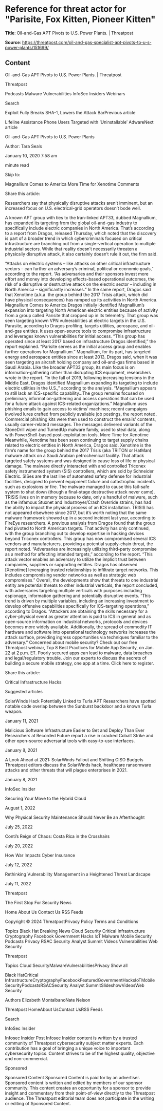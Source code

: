 # Reference for threat actor for "Parisite, Fox Kitten, Pioneer Kitten"

**Title**: Oil-and-Gas APT Pivots to U.S. Power Plants. | Threatpost

**Source**: https://threatpost.com/oil-and-gas-specialist-apt-pivots-to-u-s-power-plants/151699/

## Content


























Oil-and-Gas APT Pivots to U.S. Power Plants. | Threatpost

























































 












Threatpost


Podcasts
Malware
Vulnerabilities
InfoSec Insiders
Webinars



 





 Search














Exploit Fully Breaks SHA-1, Lowers the Attack BarPrevious article 

Lifeline Assistance Phone Users Targeted with ‘Uninstallable’ AdwareNext article 










Oil-and-Gas APT Pivots to U.S. Power Plants












Author: 
Tara Seals


January 10, 2020  7:58 am












 minute read
											


Skip to:

Magnallium Comes to America
More Time for Xenotime 
Comments



Share this article:





 










Researchers say that physically disruptive attacks aren’t imminent, but an increased focus on U.S. electrical-grid operators doesn’t bode well. 


A known APT group with ties to the Iran-linked APT33, dubbed Magnallium, has expanded its targeting from the global oil-and-gas industry to specifically include electric companies in North America.
That’s according to a report from Dragos, released Thursday, which noted that the discovery is part of a broader trend in which cybercriminals focused on critical infrastructure are branching out from a single-vertical operation to multiple industrial sectors. While that reality doesn’t necessarily threaten a physically disruptive attack, it also certainly doesn’t rule it out, the firm said.

“Attacks on electric systems – like attacks on other critical infrastructure sectors – can further an adversary’s criminal, political or economic goals,” according to the report. “As adversaries and their sponsors invest more effort and money into developing effects-based operational outcomes, the risk of a disruptive or destructive attack on the electric sector – including in North America – significantly increases.”
In the same report, Dragos said that Xenotime (a.k.a. the group behind the 2017 Trisis attack, which did have physical consequences) has ramped up its activities in North America.
Magnallium Comes to America
Dragos initially identified Magnallium’s expansion into targeting North American electric entities because of activity from a group called Parisite that cropped up in its telemetry. That group was seen targeting known VPN vulnerabilities at electric targets in the U.S.
Parasite, according to Dragos profiling, targets utilities, aerospace, and oil-and-gas entities. It uses open-source tools to compromise infrastructure and leverages known vulnerabilities for initial access.
“This group has operated since at least 2017 based on infrastructure Dragos identified,” the report explained. “Parisite serves as the initial access group and enables further operations for Magnallium.”
Magnallium, for its part, has targeted energy and aerospace entities since at least 2013, Dragos said, when it was seen targeting an aircraft holding company and oil-and-gas firms based in Saudi Arabia. Like the broader APT33 group, its main focus is on information-gathering rather than disrupting ICS equipment, researchers wrote in the report.
“In the fall of 2019, following increasing tensions in the Middle East, Dragos identified Magnallium expanding its targeting to include electric utilities in the U.S.,” according to the analysis. “Magnallium appears to still lack an ICS-specific capability…The group remains focused on preliminary information-gathering and access operations that can be used for a future attack against ICS-related organizations.”
Magnallium uses phishing emails to gain access to victims’ machines; recent campaigns involved lures crafted from publicly available job postings, the report noted. Commercial phishing kits were then used to construct the emails’ contents, usually career-related messages. The messages delivered variants of the StoneDrill wiper and TurnedUp malware family, used to steal data, along with PowerShell-based post-exploitation tools.
More Time for Xenotime
Meanwhile, Xenotime has been seen continuing to target supply chains related to electric entities in North America, Dragos said.
Xenotime is the firm’s name for the group behind the 2017 Trisis (aka TRITON or HatMan) malware attack on a Saudi Arabian petrochemical facility. That attack targeted safety systems and was designed to cause loss of life or physical damage.
The malware directly interacted with and controlled Triconex safety instrumented system (SIS) controllers, which are sold by Schneider Electric. SISes are the last line of automated safety defense for industrial facilities, designed to prevent equipment failure and catastrophic incidents such as explosions or fire. The malware managed to cause this fail-safe system to shut down (though a final-stage destructive attack never came).
TRISIS lives on in memory because to date, only a handful of malware, such as the infamous Stuxnet and Industroyer/Crash Override strains, has had the ability to impact the physical process of an ICS installation. TRISIS has not appeared elsewhere since 2017, but it’s worth noting that the same malware framework showed up in a second incident last year, according to FireEye researchers.
A previous analysis from Dragos found that the group had pivoted to North American targets. That activity has only continued, with the group branching out to develop expertise in hacking devices beyond Triconex controllers. This group has now compromised several ICS vendors and manufacturers, providing a potential supply-chain threat, the report noted.
“Adversaries are increasingly utilizing third-party compromise as a method for affecting intended targets,” according to the report. “This attack vector enables an adversary to utilize the implicit trust between companies, suppliers or supporting entities. Dragos has observed [Xenotime] leveraging trusted relationships to infiltrate target networks. This includes compromising vendor networks as well as strategic web compromises.”
Overall, the developments show that threats to one industrial entity are potential threats to other industrial verticals, the report concluded, with adversaries targeting multiple verticals with purposes including espionage, information gathering and potentially disruptive events.
“This trend is driven by multiple variables, including an increasing investment to develop offensive capabilities specifically for ICS-targeting operations,” according to Dragos. “Attackers are obtaining the skills necessary for a cyber-physical event as greater attention is paid to ICS in general and as open-source information on industrial networks, protocols and devices becomes more widely available. Additionally, the spread of commodity IT hardware and software into operational technology networks increases the attack surface, providing ingress opportunities via techniques familiar to the adversary.”
Concerned about mobile security? Check out our free Threatpost webinar, Top 8 Best Practices for Mobile App Security, on Jan. 22 at 2 p.m. ET. Poorly secured apps can lead to malware, data breaches and legal/regulatory trouble. Join our experts to discuss the secrets of building a secure mobile strategy, one app at a time. Click here to register.




Share this article:





 







Critical Infrastructure
Hacks










Suggested articles





 

SolarWinds Hack Potentially Linked to Turla APT
Researchers have spotted notable code overlap between the Sunburst backdoor and a known Turla weapon.


January 11, 2021








 

Malicious Software Infrastructure Easier to Get and Deploy Than Ever
Researchers at Recorded Future report a rise in cracked Cobalt Strike and other open-source adversarial tools with easy-to-use interfaces.


January 8, 2021











 

A Look Ahead at 2021: SolarWinds Fallout and Shifting CISO Budgets
Threatpost editors discuss the SolarWinds hack, healthcare ransomware attacks and other threats that will plague enterprises in 2021.


January 8, 2021










InfoSec Insider






Securing Your Move to the Hybrid Cloud


August 1, 2022









Why Physical Security Maintenance Should Never Be an Afterthought


July 25, 2022









Conti’s Reign of Chaos: Costa Rica in the Crosshairs


July 20, 2022









How War Impacts Cyber Insurance


July 12, 2022









Rethinking Vulnerability Management in a Heightened Threat Landscape


July 11, 2022







 





 






Threatpost

The First Stop For Security News



Home
About Us
Contact Us
RSS Feeds
 



Copyright © 2024 ThreatpostPrivacy Policy
Terms and Conditions
 

 


Topics
Black Hat
Breaking News
Cloud Security
Critical Infrastructure
Cryptography
Facebook
Government
Hacks
IoT
Malware
Mobile Security
Podcasts
Privacy
RSAC
Security Analyst Summit
Videos
Vulnerabilities
Web Security















Threatpost



 









Topics
Cloud SecurityMalwareVulnerabilitiesPrivacy
Show all

Black HatCritical InfrastructureCryptographyFacebookFeaturedGovernmentHacksIoTMobile SecurityPodcastsRSACSecurity Analyst SummitSlideshowVideosWeb Security

Authors
Elizabeth MontalbanoNate Nelson

Threatpost
HomeAbout UsContact UsRSS Feeds 





 Search










 












InfoSec Insider

Infosec Insider Post
Infosec Insider content is written by a trusted community of Threatpost cybersecurity subject matter experts. Each contribution has a goal of bringing a unique voice to important cybersecurity topics. Content strives to be of the highest quality, objective and non-commercial.












Sponsored

Sponsored Content
Sponsored Content is paid for by an advertiser. Sponsored content is written and edited by members of our sponsor community. This content creates an opportunity for a sponsor to provide insight and commentary from their point-of-view directly to the Threatpost audience. The Threatpost editorial team does not participate in the writing or editing of Sponsored Content.














